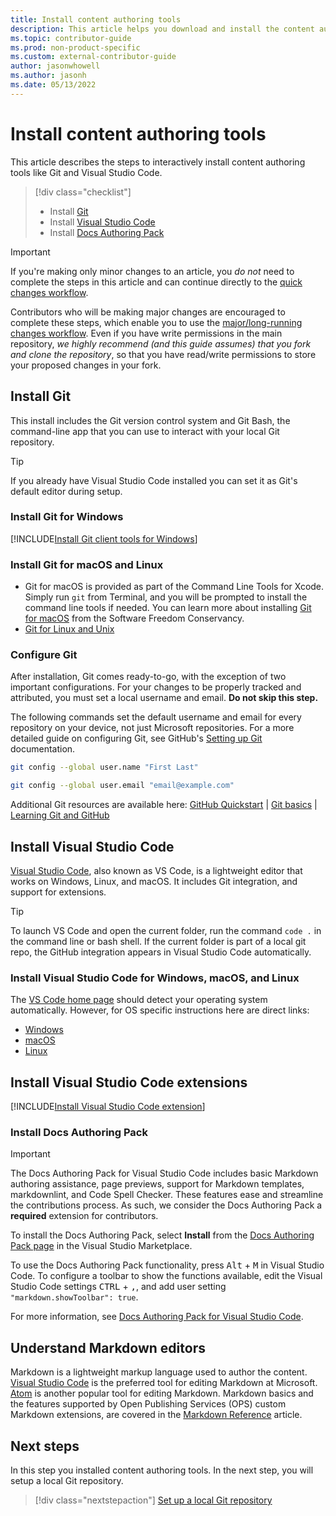 ```yaml
---
title: Install content authoring tools
description: This article helps you download and install the content authoring tools you will need, such as Git and Visual Studio Code.
ms.topic: contributor-guide
ms.prod: non-product-specific
ms.custom: external-contributor-guide
author: jasonwhowell
ms.author: jasonh
ms.date: 05/13/2022
---
```


# Install content authoring tools

This article describes the steps to interactively install content authoring tools like Git and Visual Studio Code.

> [!div class="checklist"]
> * Install [Git](https://git-scm.com/)
> * Install [Visual Studio Code](https://code.visualstudio.com/)
> * Install [Docs Authoring Pack](https://marketplace.visualstudio.com/items?itemName=docsmsft.docs-authoring-pack)

>[!IMPORTANT]
> If you're making only minor changes to an article, you *do not* need to complete the steps in this article and can continue directly to the [quick changes workflow](index.md#quick-edits-to-documentation).
>
> Contributors who will be making major changes are encouraged to complete these steps, which enable you to use the [major/long-running changes workflow](how-to-write-workflows-major.md). Even if you have write permissions in the main repository, *we highly recommend (and this guide assumes) that you fork and clone the repository*, so that you have read/write permissions to store your proposed changes in your fork.

## Install Git

This install includes the Git version control system and Git Bash, the command-line app that you can use to interact with your local Git repository.

> [!TIP]
> If you already have Visual Studio Code installed you can set it as Git's default editor during setup.

### Install Git for Windows

[!INCLUDE[Install Git client tools for Windows](~/guide/help-content/includes/proc-contribute-install-git-client-tools.md)]

### Install Git for macOS and Linux

* Git for macOS is provided as part of the Command Line Tools for Xcode. Simply run `git` from Terminal, and you will be prompted to install the command line tools if needed. You can learn more about installing [Git for macOS](https://git-scm.com/download/mac) from the Software Freedom Conservancy.
* [Git for Linux and Unix](https://git-scm.com/download/linux)

### Configure Git

After installation, Git comes ready-to-go, with the exception of two important configurations. For your changes to be properly tracked and attributed, you must set a local username and email. **Do not skip this step.**

The following commands set the default username and email for every repository on your device, not just Microsoft repositories. For a more detailed guide on configuring Git, see GitHub's [Setting up Git](https://docs.github.com/articles/set-up-git#setting-up-git) documentation.

```bash
git config --global user.name "First Last"
```

```bash
git config --global user.email "email@example.com"
```

Additional Git resources are available here: [GitHub Quickstart](https://docs.github.com/get-started/quickstart) | [Git basics](https://git-scm.com/book/en/v2/) | [Learning Git and GitHub](https://help.github.com/articles/good-resources-for-learning-git-and-github/)

## Install Visual Studio Code

[Visual Studio Code](https://code.visualstudio.com/), also known as VS Code, is a lightweight editor that works on Windows, Linux, and macOS. It includes Git integration, and support for extensions.

> [!TIP]
> To launch VS Code and open the current folder, run the command `code .` in the command line or bash shell. If the current folder is part of a local git repo, the GitHub integration appears in Visual Studio Code automatically.

### Install Visual Studio Code for Windows, macOS, and Linux

The [VS Code home page](https://code.visualstudio.com/) should detect your operating system automatically. However, for OS specific instructions here are direct links:

* [Windows](https://code.visualstudio.com/docs/setup/windows)
* [macOS](https://code.visualstudio.com/docs/setup/mac)
* [Linux](https://code.visualstudio.com/docs/setup/linux)

## Install Visual Studio Code extensions

[!INCLUDE[Install Visual Studio Code extension](~/guide/help-content/includes/proc-contribute-install-vscode-extensions.md)]

### Install Docs Authoring Pack

> [!IMPORTANT]
> The Docs Authoring Pack for Visual Studio Code includes basic Markdown authoring assistance, page previews, support for Markdown templates, markdownlint, and Code Spell Checker. These features ease and streamline the contributions process. As such, we consider the Docs Authoring Pack a **required** extension for contributors.

To install the Docs Authoring Pack, select **Install** from the [Docs Authoring Pack page](https://marketplace.visualstudio.com/items?itemName=docsmsft.docs-authoring-pack) in the Visual Studio Marketplace.

To use the Docs Authoring Pack functionality, press <kbd>Alt</kbd> + <kbd>M</kbd> in Visual Studio Code. To configure a toolbar to show the functions available, edit the Visual Studio Code settings <kbd>CTRL</kbd> + <kbd>,</kbd>, and add user setting `"markdown.showToolbar": true`.

For more information, see [Docs Authoring Pack for Visual Studio Code](how-to-write-docs-auth-pack.md).

## Understand Markdown editors

Markdown is a lightweight markup language used to author the content. [Visual Studio Code](https://code.visualstudio.com/) is the preferred tool for editing Markdown at Microsoft. [Atom](https://atom.io) is another popular tool for editing Markdown. Markdown basics and the features supported by Open Publishing Services (OPS) custom Markdown extensions, are covered in the [Markdown Reference](markdown-reference.md) article.

## Next steps

In this step you installed content authoring tools. In the next step, you will setup a local Git repository.

> [!div class="nextstepaction"]
> [Set up a local Git repository](get-started-setup-local.md)
